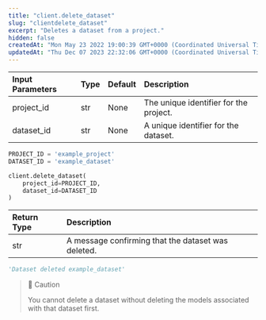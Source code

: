 ```yaml
---
title: "client.delete_dataset"
slug: "clientdelete_dataset"
excerpt: "Deletes a dataset from a project."
hidden: false
createdAt: "Mon May 23 2022 19:00:39 GMT+0000 (Coordinated Universal Time)"
updatedAt: "Thu Dec 07 2023 22:32:06 GMT+0000 (Coordinated Universal Time)"
---
```

| Input Parameters | Type | Default | Description                            |
| :--------------- | :--- | :------ | :------------------------------------- |
| project_id       | str  | None    | The unique identifier for the project. |
| dataset_id       | str  | None    | A unique identifier for the dataset.   |

```python Usage
PROJECT_ID = 'example_project'
DATASET_ID = 'example_dataset'

client.delete_dataset(
    project_id=PROJECT_ID,
    dataset_id=DATASET_ID
)
```

| Return Type | Description                                        |
| :---------- | :------------------------------------------------- |
| str         | A message confirming that the dataset was deleted. |

```python Response
'Dataset deleted example_dataset'
```

> 🚧 Caution
> 
> You cannot delete a dataset without deleting the models associated with that dataset first.
